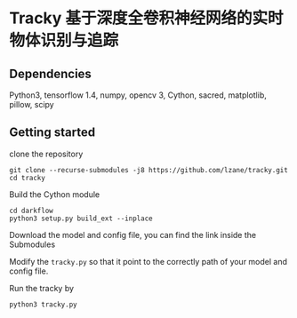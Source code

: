 # Tracky 基于深度全卷积神经网络的实时物体识别与追踪

## Dependencies
Python3, tensorflow 1.4, numpy, opencv 3, Cython, sacred, matplotlib, pillow, scipy

## Getting started
clone the repository
```
git clone --recurse-submodules -j8 https://github.com/lzane/tracky.git
cd tracky
```

Build the Cython module
```
cd darkflow
python3 setup.py build_ext --inplace
```

Download the model and config file, you can find the link inside the Submodules

Modify the `tracky.py` so that it point to the correctly path of your model and config file.

Run the tracky by
```
python3 tracky.py
```






